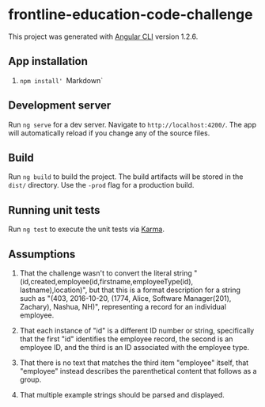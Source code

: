 # frontline-education-code-challenge

This project was generated with [Angular CLI](https://github.com/angular/angular-cli) version 1.2.6.
## App installation
1) `npm install'
`Markdown`

## Development server

Run `ng serve` for a dev server. Navigate to `http://localhost:4200/`. The app will automatically reload if you change any of the source files.

## Build

Run `ng build` to build the project. The build artifacts will be stored in the `dist/` directory. Use the `-prod` flag for a production build.

## Running unit tests

Run `ng test` to execute the unit tests via [Karma](https://karma-runner.github.io).

## Assumptions

1. That the challenge wasn't to convert the literal string "(id,created,employee(id,firstname,employeeType(id), lastname),location)", but that this is a format description for a string such as "(403, 2016-10-20, (1774, Alice, Software Manager(201), Zachary), Nashua, NH)", representing a record for an individual employee.

2. That each instance of "id" is a different ID number or string, specifically that the first "id" identifies the employee record, the second is an employee ID, and the third is an ID associated with the employee type.

3. That there is no text that matches the third item "employee" itself, that "employee" instead describes the parenthetical content that follows as a group.

4. That multiple example strings should be parsed and displayed.
